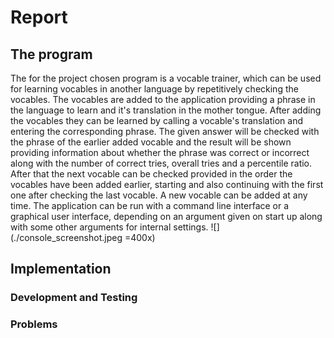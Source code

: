 # Report
## The program
The for the project chosen program is a vocable trainer, which can be used for learning vocables in another language by repetitively checking the vocables. The vocables are added to the application providing a phrase in the language to learn and it's translation in the mother tongue. After adding the vocables they can be learned by calling a vocable's translation and entering the corresponding phrase. The given answer will be checked with the phrase of the earlier added vocable and the result will be shown providing information about whether the phrase was correct or incorrect along with the number of correct tries, overall tries and a percentile ratio. After that the next vocable can be checked provided in the order the vocables have been added earlier, starting and also continuing with the first one after checking the last vocable. A new vocable can be added at any time.
The application can be run with a command line interface or a graphical user interface, depending on an argument given on start up along with some other arguments for internal settings.
![](./console_screenshot.jpeg =400x)


## Implementation
### Development and Testing
### Problems
<!--stackedit_data:
eyJoaXN0b3J5IjpbNTMwMTc1OTMsNTMwMTc1OTMsMjQxNDIxNz
E3LDEwMjQ5OTc0ODksLTI3OTA2MjI2OSwtMTQ3NjIzNjgxNSwt
MjMzNjExMzUzLDE5MTQ5MjA3NTYsLTgyNTg5ODQzLC0zOTMwND
kyODJdfQ==
-->